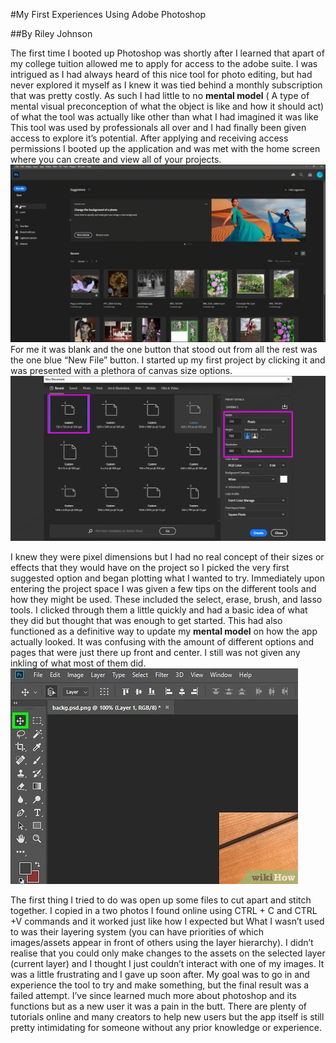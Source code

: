 #My First Experiences Using Adobe Photoshop

##By Riley Johnson

The first time I booted up Photoshop was shortly after I learned that apart of my college tuition allowed me to apply for access to the adobe suite. I was intrigued as I had always heard of this nice tool for photo editing, but had never explored it myself as I knew it was tied behind a monthly subscription that was pretty costly. As such I had little to no **mental model** ( A type of mental visual preconception of what the object is like and how it should act) of what the tool was actually like other than what I had imagined it was like This tool was used by professionals all over and I had finally been given access to explore it’s potential. After applying and receiving access permissions I booted up the application and was met with the home screen where you can create and view all of your projects. 
![ProjectsList](JournalPics/ProjectsList.png)
For me it was blank and the one button that stood out from all the rest was the one blue “New File” button. I started up my first project by clicking it and was presented with a plethora of canvas size options. 
![CanvasSize](JournalPics/CanvasSize.png)

I knew they were pixel dimensions but I had no real concept of their sizes or effects that they would have on the project so I picked the very first suggested option and began plotting what I wanted to try. Immediately upon entering the project space I was given a few tips on the different tools and how they might be used. These included the select, erase, brush, and lasso tools. I clicked through them a little quickly and had a basic idea of what they did but thought that was enough to get started. This had also functioned as a definitive way to update my **mental model** on how the app actually looked. It was confusing with the amount of different options and pages that were just there up front and center. I still was not given any inkling of what most of them did. 
![Tools](JournalPics/Tools.png)

The first thing I tried to do was open up some files to cut apart and stitch together. I copied in a two photos I found online using CTRL + C and CTRL +V commands and it worked just like how I expected but What I wasn’t used to was their layering system (you can have priorities of which images/assets appear in front of others using the layer hierarchy). I didn’t realise that you could only make changes to the assets on the selected layer (current layer) and I thought I just couldn’t interact with one of my images. It was a little frustrating and I gave up soon after. My goal was to go in and experience the tool to try and make something, but the final result was a failed attempt. I’ve since learned much more about photoshop and its functions but as a new user it was a pain in the butt. There are plenty of tutorials online and many creators to help new users but the app itself is still pretty intimidating for someone without any prior knowledge or experience. 
